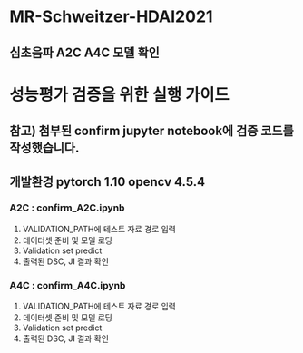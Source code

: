 # MR-Schweitzer-HDAI2021

## 심초음파 A2C A4C 모델 확인 
# 성능평가 검증을 위한 실행 가이드

## 참고) 첨부된 confirm jupyter notebook에 검증 코드를 작성했습니다.
## 개발환경 pytorch 1.10 opencv 4.5.4
### A2C : confirm_A2C.ipynb
1. VALIDATION_PATH에 테스트 자료 경로 입력
2. 데이터셋 준비 및 모델 로딩
3. Validation set predict
4. 출력된 DSC, JI 결과 확인

### A4C : confirm_A4C.ipynb
1. VALIDATION_PATH에 테스트 자료 경로 입력
2. 데이터셋 준비 및 모델 로딩
3. Validation set predict
4. 출력된 DSC, JI 결과 확인